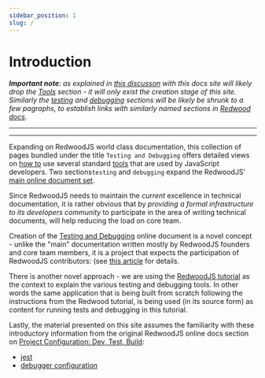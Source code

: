 ```yaml
---
sidebar_position: 1
slug: /
---
```


# Introduction

_**Important note**: as explained in [this discusson](https://github.com/adriatic/tandem/issues/1#issuecomment-1101260396) with this docs site will likely drop the [Tools](https://rw-community.org/tools/introduction) section - it will only exist the creation stage of this site. Similarly the [testing](https://rw-community.org/testing/introduction) and [debugging](https://rw-community.org/debugging/introduction) sections will be likely be shrunk to a few pagraphs, to establish links with similarly named sections in [Redwood docs](https://redwoodjs.com/docs/introduction)._

---
---

Expanding on RedwoodJS world class documentation, this collection of pages bundled under the title `Testing and Debugging` offers detailed views on [how to](https://rw-community.org/cookbook/introduction) use several standard [tools](https://rw-community.org/tools/introduction) that are used by JavaScript developers. Two sections`testing` and `debugging` expand the RedwoodJS' [main online document set](https://redwoodjs.com/docs/introduction). 

Since RedwoodJS needs to maintain the _current_ excellence in technical documentation, it is rather obvious that by _providing a formal infrastructure to its developers community_ to participate in the area of writing technical documents, will help reducing the load on core team.

Creation of the [Testing and Debugging](https://rw-community.org/) online document is a novel concept - unlike the "main" documentation written mostly by RedwoodJS founders and core team members, it is a project that expects the participation of RedwoodJS contributors: (see [this article](https://community.redwoodjs.com/t/proposal-testing-and-debugging-project/2923`) for details.

There is another novel approach - we are using the [RedwoodJS tutorial](https://redwoodjs.com/docs/tutorial/foreword) as the context to explain the various testing and debugging tools. In other words the same application that is being built from scratch following the instructions from the Redwood tutorial, is being used (in its source form) as content for running tests and debugging in this tutorial.

Lastly, the material presented on this site assumes the familiarity with these introductory information from the original RedwoodJS online docs section on [Project Configuration: Dev, Test, Build](https://redwoodjs.com/docs/project-configuration-dev-test-build):

- [jest](https://redwoodjs.com/docs/project-configuration-dev-test-build#jest)
- [debugger configuration](https://redwoodjs.com/docs/project-configuration-dev-test-build#debugger-configuration)


